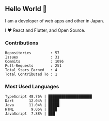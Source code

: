 ## Hello World 👋

I am a developer of web apps and other in Japan.

I ❤️ React and Flutter, and Open Source.

### Contributions

<!-- contributions start -->

    Repositories         : 57
    Issues               : 31
    Commits              : 1096
    Pull-Requests        : 251
    Total Stars Earned   : 4
    Total Contributed To : 1

<!-- contributions end -->

### Most Used Languages

<!-- most-used-languages start -->

    TypeScript 48.76% | ████████████████████
    Dart       12.04% | █████
    Java       11.04% | █████
    HTML        9.06% | ████
    JavaScript  7.88% | ███

<!-- most-used-languages end -->
